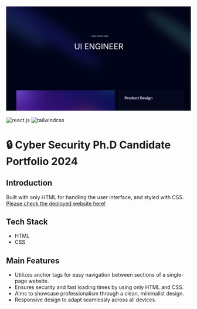 ![LandingPage](https://github.com/Sookyoung-Park/my-porfolio/blob/main/public/mockup-1.png?raw=true)

<div>
    <img src="https://img.shields.io/badge/-HTML-black?style=for-the-badge&logoColor=white&logo=HTML5&color=000000" alt="react.js" />
    <img src="https://img.shields.io/badge/CSS-black?style=for-the-badge&logoColor=black&logo=CSS&color=fafafa" alt="tailwindcss" />
</div>


# **🔒 Cyber Security Ph.D Candidate Portfolio 2024**

## **Introduction**

Built with only HTML for handling the user interface, and styled with CSS. <a href="https://www.carguellom.com/">Please check the deployed website here!</a>

## **Tech Stack**
- HTML
- CSS


## **Main Features**
- Utilizes anchor tags for easy navigation between sections of a single-page website.
- Ensures security and fast loading times by using only HTML and CSS.
- Aims to showcase professionalism through a clean, minimalist design.
- Responsive design to adapt seamlessly across all devices.
